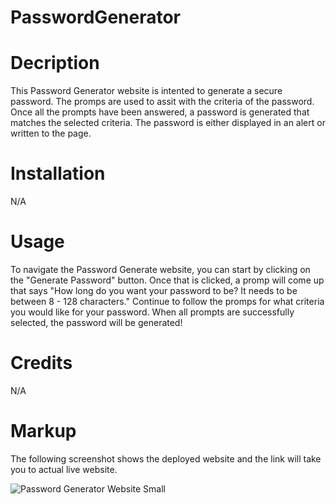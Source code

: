 # PasswordGenerator
<h1>Decription</h1>

<p> This Password Generator website is intented to generate a secure password. The promps are used to assit with the criteria of the password. Once all the prompts have been answered, a password is generated that matches the selected criteria. The password is either displayed in an alert or written to the page.</p>

<h1>Installation</h1>

<p>N/A</p>

<h1>Usage</h1>

<p>To navigate the Password Generate website, you can start by clicking on the "Generate Password" button. Once that is clicked, a promp will come up that says "How long do you want your password to be? It needs to be between 8 - 128 characters." Continue to follow the promps for what criteria you would like for your password. When all prompts are successfully selected, the password will be generated!</p>

<h1>Credits</h1>

<p>N/A</p>

<h1>Markup</h1>

<p>The following screenshot shows the deployed website and the link will take you to actual live website.</p>

![Password Generator Website Small](https://user-images.githubusercontent.com/118307685/212772103-dd946231-f6eb-422d-a0b7-537d73a7a540.jpeg)
